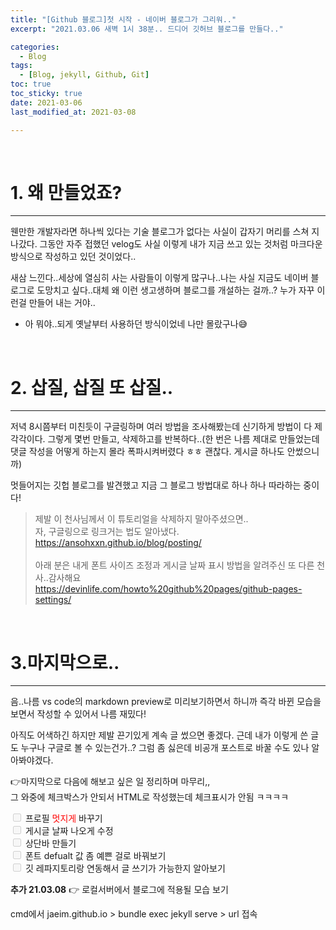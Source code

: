 ```yaml
---
title: "[Github 블로그]첫 시작 - 네이버 블로그가 그리워.."
excerpt: "2021.03.06 새벽 1시 38분.. 드디어 깃허브 블로그를 만들다.."

categories:
  - Blog
tags: 
  - [Blog, jekyll, Github, Git]
toc: true
toc_sticky: true
date: 2021-03-06
last_modified_at: 2021-03-08

---
```


<br>

# 1. 왜 만들었죠?
-----


 웬만한 개발자라면 하나씩 있다는 기술 블로그가 없다는 사실이 갑자기 머리를 스쳐 지나갔다. 그동안 자주 접했던 velog도 사실 이렇게 내가 지금 쓰고 있는 것처럼 마크다운 방식으로 작성하고 있던 것이었다..


 새삼 느낀다..세상에 열심히 사는 사람들이 이렇게 많구나..나는 사실 지금도 네이버 블로그로 도망치고 싶다..대체 왜 이런 생고생하며 블로그를 개설하는 걸까..? 누가 자꾸 이런걸 만들어 내는 거야..


 + 아 뭐야..되게 옛날부터 사용하던 방식이었네 나만 몰랐구나&#128517;

<br>

# 2. 삽질, 삽질 또 삽질..
-----


 저녁 8시쯤부터 미친듯이 구글링하며 여러 방법을 조사해봤는데 신기하게 방법이 다 제각각이다. 그렇게 몇번 만들고, 삭제하고를 반복하다..(한 번은 나름 제대로 만들었는데 댓글 작성을 어떻게 하는지 몰라 폭파시켜버렸다 ㅎㅎ 괜찮다. 게시글 하나도 안썼으니까) 


 멋들어지는 깃헙 블로그를 발견했고 지금 그 블로그 방법대로 하나 하나 따라하는 중이다!

> 제발 이 천사님께서 이 튜토리얼을 삭제하지 말아주셨으면..
> <br> 자, 구글링으로 링크거는 법도 알아냈다.
> <br><https://ansohxxn.github.io/blog/posting/><br><br>
> 아래 분은 내게 폰트 사이즈 조정과 게시글 날짜 표시 방법을 알려주신 또 다른 천사..감사해요 <br>
> <https://devinlife.com/howto%20github%20pages/github-pages-settings/>

<br>

# 3.마지막으로..
-----


음..나름 vs code의 markdown preview로 미리보기하면서 하니까 즉각 바뀐 모습을 보면서 작성할 수 있어서 나름 재밌다! 


아직도 어색하긴 하지만 제발 끈기있게 계속 글 썼으면 좋겠다. 근데 내가 이렇게 쓴 글도 누구나 구글로 볼 수 있는건가..? 그럼 좀 싫은데 비공개 포스트로 바꿀 수도 있나 알아봐야겠다.


&#128073;마지막으로 다음에 해보고 싶은 일 정리하며 마무리,,<br> 그 와중에 체크박스가 안되서 HTML로 작성했는데 체크표시가 안됨 ㅋㅋㅋㅋ


<input type="checkbox" disabled  /> 프로필 <span style="color:red">멋지게</span> 바꾸기 <br>
<input type="checkbox" disabled  /> 게시글 날짜 나오게 수정<br>
<input type="checkbox" disabled  /> 상단바 만들기 <br>
<input type="checkbox" disabled  /> 폰트 defualt 값 좀 예쁜 걸로 바꿔보기<br>
<input type="checkbox" disabled  /> 깃 레파지토리랑 연동해서 글 쓰기가 가능한지 알아보기<br>

**추가 21.03.08** &#128073; 로컬서버에서 블로그에 적용될 모습 보기


cmd에서 jaeim.github.io > bundle exec jekyll serve > url 접속




